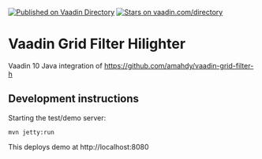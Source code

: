 [![Published on Vaadin  Directory](https://img.shields.io/badge/Vaadin%20Directory-published-00b4f0.svg)](https://vaadin.com/directory/component/grid-filter-highlighter)
[![Stars on vaadin.com/directory](https://img.shields.io/vaadin-directory/star/grid-filter-highlighter.svg)](https://vaadin.com/directory/component/grid-filter-highlighter)

# Vaadin Grid Filter Hilighter

Vaadin 10 Java integration of https://github.com/amahdy/vaadin-grid-filter-h

## Development instructions

Starting the test/demo server:
```
mvn jetty:run
```

This deploys demo at http://localhost:8080


